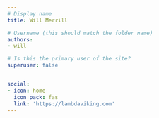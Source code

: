 ```yaml
---
# Display name
title: Will Merrill

# Username (this should match the folder name)
authors:
- will

# Is this the primary user of the site?
superuser: false


social:
- icon: home
  icon_pack: fas
  link: 'https://lambdaviking.com'
---
```

